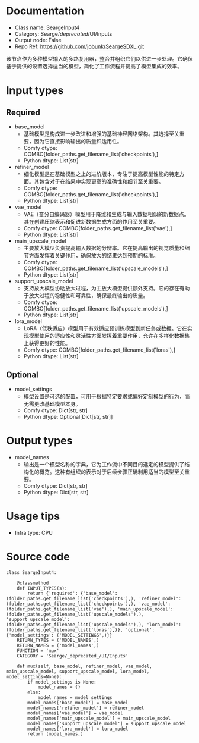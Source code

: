 # Documentation
- Class name: SeargeInput4
- Category: Searge/_deprecated_/UI/Inputs
- Output node: False
- Repo Ref: https://github.com/jobunk/SeargeSDXL.git

该节点作为多种模型输入的多路复用器，整合并组织它们以供进一步处理。它确保基于提供的设置选择适当的模型，简化了工作流程并提高了模型集成的效率。

# Input types
## Required
- base_model
    - 基础模型是构成进一步改进和增强的基础神经网络架构。其选择至关重要，因为它直接影响输出的质量和适用性。
    - Comfy dtype: COMBO[folder_paths.get_filename_list('checkpoints'),]
    - Python dtype: List[str]
- refiner_model
    - 细化模型是在基础模型之上的进阶版本，专注于提高模型性能的特定方面。其包含对于在结果中实现更高的准确性和细节至关重要。
    - Comfy dtype: COMBO[folder_paths.get_filename_list('checkpoints'),]
    - Python dtype: List[str]
- vae_model
    - VAE（变分自编码器）模型用于降维和生成与输入数据相似的新数据点。其在创建压缩表示和促进新数据生成方面的作用至关重要。
    - Comfy dtype: COMBO[folder_paths.get_filename_list('vae'),]
    - Python dtype: List[str]
- main_upscale_model
    - 主要放大模型负责提高输入数据的分辨率。它在提高输出的视觉质量和细节方面发挥着关键作用，确保放大的结果达到预期的标准。
    - Comfy dtype: COMBO[folder_paths.get_filename_list('upscale_models'),]
    - Python dtype: List[str]
- support_upscale_model
    - 支持放大模型协助放大过程，为主放大模型提供额外支持。它的存在有助于放大过程的稳健性和可靠性，确保最终输出的质量。
    - Comfy dtype: COMBO[folder_paths.get_filename_list('upscale_models'),]
    - Python dtype: List[str]
- lora_model
    - LoRA（低秩适应）模型用于有效适应预训练模型到新任务或数据。它在实现模型使用的适应性和灵活性方面发挥着重要作用，允许在多样化数据集上获得更好的性能。
    - Comfy dtype: COMBO[folder_paths.get_filename_list('loras'),]
    - Python dtype: List[str]
## Optional
- model_settings
    - 模型设置是可选的配置，可用于根据特定要求或偏好定制模型的行为，而无需更改基础模型本身。
    - Comfy dtype: Dict[str, str]
    - Python dtype: Optional[Dict[str, str]]

# Output types
- model_names
    - 输出是一个模型名称的字典，它为工作流中不同目的选定的模型提供了结构化的概览。这种有组织的表示对于后续步骤正确利用适当的模型至关重要。
    - Comfy dtype: Dict[str, str]
    - Python dtype: Dict[str, str]

# Usage tips
- Infra type: CPU

# Source code
```
class SeargeInput4:

    @classmethod
    def INPUT_TYPES(s):
        return {'required': {'base_model': (folder_paths.get_filename_list('checkpoints'),), 'refiner_model': (folder_paths.get_filename_list('checkpoints'),), 'vae_model': (folder_paths.get_filename_list('vae'),), 'main_upscale_model': (folder_paths.get_filename_list('upscale_models'),), 'support_upscale_model': (folder_paths.get_filename_list('upscale_models'),), 'lora_model': (folder_paths.get_filename_list('loras'),)}, 'optional': {'model_settings': ('MODEL_SETTINGS',)}}
    RETURN_TYPES = ('MODEL_NAMES',)
    RETURN_NAMES = ('model_names',)
    FUNCTION = 'mux'
    CATEGORY = 'Searge/_deprecated_/UI/Inputs'

    def mux(self, base_model, refiner_model, vae_model, main_upscale_model, support_upscale_model, lora_model, model_settings=None):
        if model_settings is None:
            model_names = {}
        else:
            model_names = model_settings
        model_names['base_model'] = base_model
        model_names['refiner_model'] = refiner_model
        model_names['vae_model'] = vae_model
        model_names['main_upscale_model'] = main_upscale_model
        model_names['support_upscale_model'] = support_upscale_model
        model_names['lora_model'] = lora_model
        return (model_names,)
```